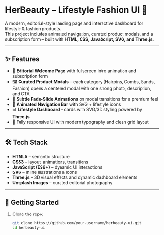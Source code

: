 # HerBeauty – Lifestyle Fashion UI 🎀

A modern, editorial-style landing page and interactive dashboard for lifestyle & fashion products.  
This project includes animated navigation, curated product modals, and a subscription form – built with **HTML, CSS, JavaScript, SVG, and Three.js**.

---

## ✨ Features
- 🎨 **Editorial Welcome Page** with fullscreen intro animation and subscription form  
- 🖼️ **Curated Product Modals** – each category (Hairpins, Combs, Bands, Fashion) opens a centered modal with one strong photo, description, and CTA  
- 🔄 **Subtle Fade-Slide Animations** on modal transitions for a premium feel  
- 🧭 **Animated Navigation Bar** with SVG + lifestyle icons  
- 📊 **Lifestyle Dashboard** – cards with SVG/3D styling powered by **Three.js**  
- 📱 Fully responsive UI with modern typography and clean grid layout  

---

## 🛠️ Tech Stack
- **HTML5** – semantic structure  
- **CSS3** – layout, animations, transitions  
- **JavaScript (ES6+)** – dynamic UI interactions  
- **SVG** – inline illustrations & icons  
- **Three.js** – 3D visual effects and dynamic dashboard elements  
- **Unsplash Images** – curated editorial photography  

---

## 🚀 Getting Started
1. Clone the repo:
   ```bash
   git clone https://github.com/your-username/herbeauty-ui.git
   cd herbeauty-ui
